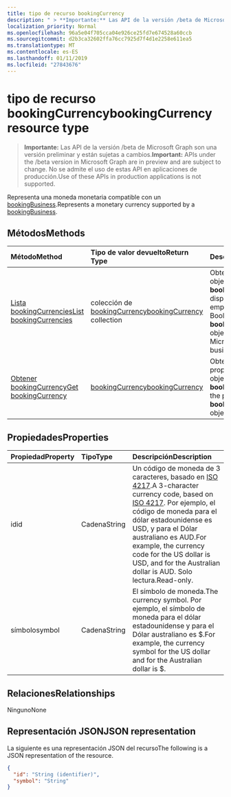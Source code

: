 ```yaml
---
title: tipo de recurso bookingCurrency
description: " > **Importante:** Las API de la versión /beta de Microsoft Graph son una versión preliminar y están sujetas a cambios. No se admite el uso de estas API en aplicaciones de producción."
localization_priority: Normal
ms.openlocfilehash: 96a5e04f705cca04e926ce25fd7e674528a60ccb
ms.sourcegitcommit: d2b3ca32602ffa76cc7925d7f4d1e2258e611ea5
ms.translationtype: MT
ms.contentlocale: es-ES
ms.lasthandoff: 01/11/2019
ms.locfileid: "27843676"
---
```

# <a name="bookingcurrency-resource-type"></a><span data-ttu-id="eea3a-104">tipo de recurso bookingCurrency</span><span class="sxs-lookup"><span data-stu-id="eea3a-104">bookingCurrency resource type</span></span>

 > <span data-ttu-id="eea3a-105">**Importante:** Las API de la versión /beta de Microsoft Graph son una versión preliminar y están sujetas a cambios.</span><span class="sxs-lookup"><span data-stu-id="eea3a-105">**Important:** APIs under the /beta version in Microsoft Graph are in preview and are subject to change.</span></span> <span data-ttu-id="eea3a-106">No se admite el uso de estas API en aplicaciones de producción.</span><span class="sxs-lookup"><span data-stu-id="eea3a-106">Use of these APIs in production applications is not supported.</span></span>
 
<span data-ttu-id="eea3a-107">Representa una moneda monetaria compatible con un [bookingBusiness](bookingbusiness.md).</span><span class="sxs-lookup"><span data-stu-id="eea3a-107">Represents a monetary currency supported by a [bookingBusiness](bookingbusiness.md).</span></span>


## <a name="methods"></a><span data-ttu-id="eea3a-108">Métodos</span><span class="sxs-lookup"><span data-stu-id="eea3a-108">Methods</span></span>

| <span data-ttu-id="eea3a-109">Método</span><span class="sxs-lookup"><span data-stu-id="eea3a-109">Method</span></span>           | <span data-ttu-id="eea3a-110">Tipo de valor devuelto</span><span class="sxs-lookup"><span data-stu-id="eea3a-110">Return Type</span></span>    |<span data-ttu-id="eea3a-111">Descripción</span><span class="sxs-lookup"><span data-stu-id="eea3a-111">Description</span></span>|
|:---------------|:--------|:----------|
|[<span data-ttu-id="eea3a-112">Lista bookingCurrencies</span><span class="sxs-lookup"><span data-stu-id="eea3a-112">List bookingCurrencies</span></span>](../api/bookingcurrency-list.md) | <span data-ttu-id="eea3a-113">colección de [bookingCurrency](bookingcurrency.md)</span><span class="sxs-lookup"><span data-stu-id="eea3a-113">[bookingCurrency](bookingcurrency.md) collection</span></span> |<span data-ttu-id="eea3a-114">Obtener una lista de objetos de **bookingCurrency** disponibles para una empresa de Microsoft Bookings.</span><span class="sxs-lookup"><span data-stu-id="eea3a-114">Get a list of **bookingCurrency** objects available to a Microsoft Bookings business.</span></span>|
|[<span data-ttu-id="eea3a-115">Obtener bookingCurrency</span><span class="sxs-lookup"><span data-stu-id="eea3a-115">Get bookingCurrency</span></span>](../api/bookingcurrency-get.md) | [<span data-ttu-id="eea3a-116">bookingCurrency</span><span class="sxs-lookup"><span data-stu-id="eea3a-116">bookingCurrency</span></span>](bookingcurrency.md) |<span data-ttu-id="eea3a-117">Obtener las propiedades de un objeto **bookingCurrency** .</span><span class="sxs-lookup"><span data-stu-id="eea3a-117">Get the properties of a **bookingCurrency** object.</span></span>|


## <a name="properties"></a><span data-ttu-id="eea3a-118">Propiedades</span><span class="sxs-lookup"><span data-stu-id="eea3a-118">Properties</span></span>
| <span data-ttu-id="eea3a-119">Propiedad</span><span class="sxs-lookup"><span data-stu-id="eea3a-119">Property</span></span>     | <span data-ttu-id="eea3a-120">Tipo</span><span class="sxs-lookup"><span data-stu-id="eea3a-120">Type</span></span>   |<span data-ttu-id="eea3a-121">Descripción</span><span class="sxs-lookup"><span data-stu-id="eea3a-121">Description</span></span>|
|:---------------|:--------|:----------|
|<span data-ttu-id="eea3a-122">id</span><span class="sxs-lookup"><span data-stu-id="eea3a-122">id</span></span>|<span data-ttu-id="eea3a-123">Cadena</span><span class="sxs-lookup"><span data-stu-id="eea3a-123">String</span></span>| <span data-ttu-id="eea3a-124">Un código de moneda de 3 caracteres, basado en [ISO 4217](https://www.iso.org/iso-4217-currency-codes.html).</span><span class="sxs-lookup"><span data-stu-id="eea3a-124">A 3-character currency code, based on [ISO 4217](https://www.iso.org/iso-4217-currency-codes.html).</span></span> <span data-ttu-id="eea3a-125">Por ejemplo, el código de moneda para el dólar estadounidense es USD, y para el Dólar australiano es AUD.</span><span class="sxs-lookup"><span data-stu-id="eea3a-125">For example, the currency code for the US dollar is USD, and for the Australian dollar is AUD.</span></span> <span data-ttu-id="eea3a-126">Solo lectura.</span><span class="sxs-lookup"><span data-stu-id="eea3a-126">Read-only.</span></span>|
|<span data-ttu-id="eea3a-127">símbolo</span><span class="sxs-lookup"><span data-stu-id="eea3a-127">symbol</span></span>|<span data-ttu-id="eea3a-128">Cadena</span><span class="sxs-lookup"><span data-stu-id="eea3a-128">String</span></span>| <span data-ttu-id="eea3a-129">El símbolo de moneda.</span><span class="sxs-lookup"><span data-stu-id="eea3a-129">The currency symbol.</span></span> <span data-ttu-id="eea3a-130">Por ejemplo, el símbolo de moneda para el dólar estadounidense y para el Dólar australiano es $.</span><span class="sxs-lookup"><span data-stu-id="eea3a-130">For example, the currency symbol for the US dollar and for the Australian dollar is $.</span></span>  |

## <a name="relationships"></a><span data-ttu-id="eea3a-131">Relaciones</span><span class="sxs-lookup"><span data-stu-id="eea3a-131">Relationships</span></span>
<span data-ttu-id="eea3a-132">Ninguno</span><span class="sxs-lookup"><span data-stu-id="eea3a-132">None</span></span>


## <a name="json-representation"></a><span data-ttu-id="eea3a-133">Representación JSON</span><span class="sxs-lookup"><span data-stu-id="eea3a-133">JSON representation</span></span>

<span data-ttu-id="eea3a-134">La siguiente es una representación JSON del recurso</span><span class="sxs-lookup"><span data-stu-id="eea3a-134">The following is a JSON representation of the resource.</span></span>

<!-- {
  "blockType": "resource",
  "optionalProperties": [

  ],
  "@odata.type": "microsoft.graph.bookingCurrency"
}-->

```json
{
  "id": "String (identifier)",
  "symbol": "String"
}

```

<!-- uuid: 8fcb5dbc-d5aa-4681-8e31-b001d5168d79
2015-10-25 14:57:30 UTC -->
<!-- {
  "type": "#page.annotation",
  "description": "bookingCurrency resource",
  "keywords": "",
  "section": "documentation",
  "tocPath": ""
}-->
